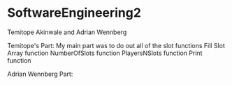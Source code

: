 # SoftwareEngineering2
Temitope Akinwale and Adrian Wennberg

Temitope's Part:
My main part was to do out all of the slot functions
Fill Slot Array function
NumberOfSlots function
PlayersNSlots function
Print function

Adrian Wennberg Part: